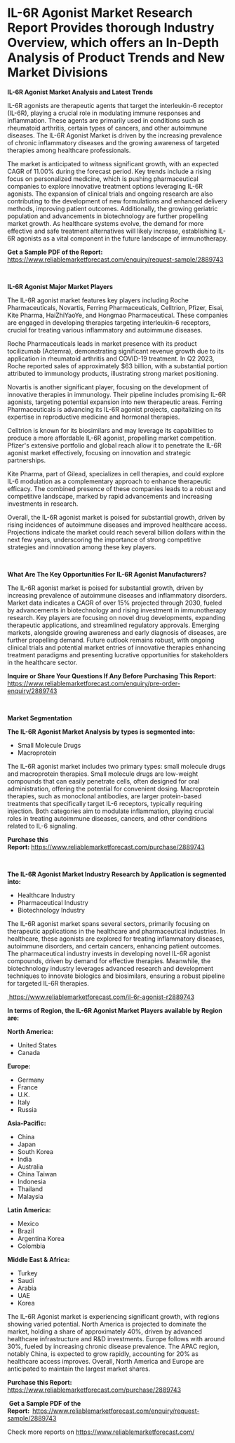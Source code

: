 <p><h1>IL-6R Agonist Market Research Report Provides thorough Industry Overview, which offers an In-Depth Analysis of Product Trends and New Market Divisions</h1></p><p><strong>IL-6R Agonist Market Analysis and Latest Trends</strong></p>
<p><p>IL-6R agonists are therapeutic agents that target the interleukin-6 receptor (IL-6R), playing a crucial role in modulating immune responses and inflammation. These agents are primarily used in conditions such as rheumatoid arthritis, certain types of cancers, and other autoimmune diseases. The IL-6R Agonist Market is driven by the increasing prevalence of chronic inflammatory diseases and the growing awareness of targeted therapies among healthcare professionals.</p><p>The market is anticipated to witness significant growth, with an expected CAGR of 11.00% during the forecast period. Key trends include a rising focus on personalized medicine, which is pushing pharmaceutical companies to explore innovative treatment options leveraging IL-6R agonists. The expansion of clinical trials and ongoing research are also contributing to the development of new formulations and enhanced delivery methods, improving patient outcomes. Additionally, the growing geriatric population and advancements in biotechnology are further propelling market growth. As healthcare systems evolve, the demand for more effective and safe treatment alternatives will likely increase, establishing IL-6R agonists as a vital component in the future landscape of immunotherapy.</p></p>
<p><strong>Get a Sample PDF of the Report:&nbsp;</strong> <a href="https://www.reliablemarketforecast.com/enquiry/request-sample/2889743?utm_campaign=3050&utm_medium=2&utm_source=Github&utm_content=ia&utm_term=14032025&utm_id=il-6r-agonist">https://www.reliablemarketforecast.com/enquiry/request-sample/2889743</a></p>
<p>&nbsp;</p>
<p><strong>IL-6R Agonist Major Market Players</strong></p>
<p><p>The IL-6R agonist market features key players including Roche Pharmaceuticals, Novartis, Ferring Pharmaceuticals, Celltrion, Pfizer, Eisai, Kite Pharma, HaiZhiYaoYe, and Hongmao Pharmaceutical. These companies are engaged in developing therapies targeting interleukin-6 receptors, crucial for treating various inflammatory and autoimmune diseases.</p><p>Roche Pharmaceuticals leads in market presence with its product tocilizumab (Actemra), demonstrating significant revenue growth due to its application in rheumatoid arthritis and COVID-19 treatment. In Q2 2023, Roche reported sales of approximately $63 billion, with a substantial portion attributed to immunology products, illustrating strong market positioning.</p><p>Novartis is another significant player, focusing on the development of innovative therapies in immunology. Their pipeline includes promising IL-6R agonists, targeting potential expansion into new therapeutic areas. Ferring Pharmaceuticals is advancing its IL-6R agonist projects, capitalizing on its expertise in reproductive medicine and hormonal therapies.</p><p>Celltrion is known for its biosimilars and may leverage its capabilities to produce a more affordable IL-6R agonist, propelling market competition. Pfizer's extensive portfolio and global reach allow it to penetrate the IL-6R agonist market effectively, focusing on innovation and strategic partnerships.</p><p>Kite Pharma, part of Gilead, specializes in cell therapies, and could explore IL-6 modulation as a complementary approach to enhance therapeutic efficacy. The combined presence of these companies leads to a robust and competitive landscape, marked by rapid advancements and increasing investments in research.</p><p>Overall, the IL-6R agonist market is poised for substantial growth, driven by rising incidences of autoimmune diseases and improved healthcare access. Projections indicate the market could reach several billion dollars within the next few years, underscoring the importance of strong competitive strategies and innovation among these key players.</p></p>
<p>&nbsp;</p>
<p><strong>What Are The Key Opportunities For IL-6R Agonist Manufacturers?</strong></p>
<p><p>The IL-6R agonist market is poised for substantial growth, driven by increasing prevalence of autoimmune diseases and inflammatory disorders. Market data indicates a CAGR of over 15% projected through 2030, fueled by advancements in biotechnology and rising investment in immunotherapy research. Key players are focusing on novel drug developments, expanding therapeutic applications, and streamlined regulatory approvals. Emerging markets, alongside growing awareness and early diagnosis of diseases, are further propelling demand. Future outlook remains robust, with ongoing clinical trials and potential market entries of innovative therapies enhancing treatment paradigms and presenting lucrative opportunities for stakeholders in the healthcare sector.</p></p>
<p><strong>Inquire or Share Your Questions If Any Before Purchasing This Report:</strong> <a href="https://www.reliablemarketforecast.com/enquiry/pre-order-enquiry/2889743?utm_campaign=3050&utm_medium=2&utm_source=Github&utm_content=ia&utm_term=14032025&utm_id=il-6r-agonist">https://www.reliablemarketforecast.com/enquiry/pre-order-enquiry/2889743</a></p>
<p>&nbsp;</p>
<p><strong>Market Segmentation</strong></p>
<p><strong>The IL-6R Agonist Market Analysis by types is segmented into:</strong></p>
<p><ul><li>Small Molecule Drugs</li><li>Macroprotein</li></ul></p>
<p><p>The IL-6R agonist market includes two primary types: small molecule drugs and macroprotein therapies. Small molecule drugs are low-weight compounds that can easily penetrate cells, often designed for oral administration, offering the potential for convenient dosing. Macroprotein therapies, such as monoclonal antibodies, are larger protein-based treatments that specifically target IL-6 receptors, typically requiring injection. Both categories aim to modulate inflammation, playing crucial roles in treating autoimmune diseases, cancers, and other conditions related to IL-6 signaling.</p></p>
<p><strong>Purchase this Report:&nbsp;</strong><a href="https://www.reliablemarketforecast.com/purchase/2889743?utm_campaign=3050&utm_medium=2&utm_source=Github&utm_content=ia&utm_term=14032025&utm_id=il-6r-agonist">https://www.reliablemarketforecast.com/purchase/2889743</a></p>
<p>&nbsp;</p>
<p><strong>The IL-6R Agonist Market Industry Research by Application is segmented into:</strong></p>
<p><ul><li>Healthcare Industry</li><li>Pharmaceutical Industry</li><li>Biotechnology Industry</li></ul></p>
<p><p>The IL-6R agonist market spans several sectors, primarily focusing on therapeutic applications in the healthcare and pharmaceutical industries. In healthcare, these agonists are explored for treating inflammatory diseases, autoimmune disorders, and certain cancers, enhancing patient outcomes. The pharmaceutical industry invests in developing novel IL-6R agonist compounds, driven by demand for effective therapies. Meanwhile, the biotechnology industry leverages advanced research and development techniques to innovate biologics and biosimilars, ensuring a robust pipeline for targeted IL-6R therapies.</p></p>
<p><a href="https://www.reliablemarketforecast.com/il-6r-agonist-r2889743?utm_campaign=3050&utm_medium=2&utm_source=Github&utm_content=ia&utm_term=14032025&utm_id=il-6r-agonist">&nbsp;https://www.reliablemarketforecast.com/il-6r-agonist-r2889743</a></p>
<p><strong>In terms of Region, the IL-6R Agonist Market Players available by Region are:</strong></p>
<p>
    <p> <strong> North America: </strong>
        <ul>
            <li>United States</li>
            <li>Canada</li>
        </ul>
        </p> 
    <p> <strong> Europe: </strong>
        <ul>
            <li>Germany</li>
            <li>France</li>
            <li>U.K.</li>
            <li>Italy</li>
            <li>Russia</li>
        </ul>
        </p> 
    <p> <strong> Asia-Pacific: </strong>
        <ul>
            <li>China</li>
            <li>Japan</li>
            <li>South Korea</li>
            <li>India</li>
            <li>Australia</li>
            <li>China Taiwan</li>
            <li>Indonesia</li>
            <li>Thailand</li>
            <li>Malaysia</li>
        </ul>
        </p> 
    <p> <strong> Latin America: </strong>
        <ul>
            <li>Mexico</li>
            <li>Brazil</li>
            <li>Argentina Korea</li>
            <li>Colombia</li>
        </ul>
        </p> 
    <p> <strong> Middle East & Africa: </strong>
        <ul>
            <li>Turkey</li>
            <li>Saudi</li>
            <li>Arabia</li>
            <li>UAE</li>
            <li>Korea</li>
        </ul>
    </p>
    </p>
<p><p>The IL-6R Agonist market is experiencing significant growth, with regions showing varied potential. North America is projected to dominate the market, holding a share of approximately 40%, driven by advanced healthcare infrastructure and R&D investments. Europe follows with around 30%, fueled by increasing chronic disease prevalence. The APAC region, notably China, is expected to grow rapidly, accounting for 20% as healthcare access improves. Overall, North America and Europe are anticipated to maintain the largest market shares.</p></p>
<p><strong>Purchase this Report: </strong><a href="https://www.reliablemarketforecast.com/purchase/2889743?utm_campaign=3050&utm_medium=2&utm_source=Github&utm_content=ia&utm_term=14032025&utm_id=il-6r-agonist">https://www.reliablemarketforecast.com/purchase/2889743</a></p>
<p>&nbsp;<strong>Get a Sample PDF of the Report:&nbsp;&nbsp;</strong><a href="https://www.reliablemarketforecast.com/enquiry/request-sample/2889743?utm_campaign=3050&utm_medium=2&utm_source=Github&utm_content=ia&utm_term=14032025&utm_id=il-6r-agonist">https://www.reliablemarketforecast.com/enquiry/request-sample/2889743</a></p>
<p><strong></strong></p>
<p>Check more reports on <a href="https://www.reliablemarketforecast.com/?utm_campaign=3050&utm_medium=2&utm_source=Github&utm_content=ia&utm_term=14032025&utm_id=il-6r-agonist">https://www.reliablemarketforecast.com/</a></p>